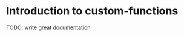 # Introduction to custom-functions

TODO: write [great documentation](http://jacobian.org/writing/what-to-write/)
